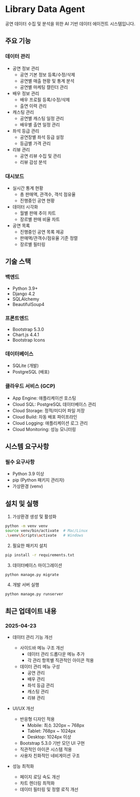 # Library Data Agent

공연 데이터 수집 및 분석을 위한 AI 기반 데이터 에이전트 시스템입니다.

## 주요 기능

### 데이터 관리
- 공연 정보 관리
  - 공연 기본 정보 등록/수정/삭제
  - 공연별 매출 현황 및 통계 분석
  - 공연별 마케팅 캘린더 관리
- 배우 정보 관리
  - 배우 프로필 등록/수정/삭제
  - 출연 이력 관리
- 캐스팅 관리
  - 공연별 캐스팅 일정 관리
  - 배우별 출연 일정 관리
- 좌석 등급 관리
  - 공연장별 좌석 등급 설정
  - 등급별 가격 관리
- 리뷰 관리
  - 공연 리뷰 수집 및 관리
  - 리뷰 감성 분석

### 대시보드
- 실시간 통계 현황
  - 총 판매액, 관객수, 객석 점유율
  - 진행중인 공연 현황
- 데이터 시각화
  - 월별 판매 추이 차트
  - 장르별 판매 비율 차트
- 공연 목록
  - 진행중인 공연 목록 제공
  - 판매액/관객수/점유율 기준 정렬
  - 장르별 필터링

## 기술 스택

### 백엔드
- Python 3.9+
- Django 4.2
- SQLAlchemy
- BeautifulSoup4

### 프론트엔드
- Bootstrap 5.3.0
- Chart.js 4.4.1
- Bootstrap Icons

### 데이터베이스
- SQLite (개발)
- PostgreSQL (배포)

### 클라우드 서비스 (GCP)
- App Engine: 애플리케이션 호스팅
- Cloud SQL: PostgreSQL 데이터베이스 관리
- Cloud Storage: 정적/미디어 파일 저장
- Cloud Build: 자동 배포 파이프라인
- Cloud Logging: 애플리케이션 로그 관리
- Cloud Monitoring: 성능 모니터링

## 시스템 요구사항

### 필수 요구사항
- Python 3.9 이상
- pip (Python 패키지 관리자)
- 가상환경 (venv)

## 설치 및 실행

1. 가상환경 생성 및 활성화
```bash
python -m venv venv
source venv/bin/activate  # Mac/Linux
.\venv\Scripts\activate   # Windows
```

2. 필요한 패키지 설치
```bash
pip install -r requirements.txt
```

3. 데이터베이스 마이그레이션
```bash
python manage.py migrate
```

4. 개발 서버 실행
```bash
python manage.py runserver
```

## 최근 업데이트 내용

### 2025-04-23
- 데이터 관리 기능 개선
  - 사이드바 메뉴 구조 개선
    - 데이터 관리 드롭다운 메뉴 추가
    - 각 관리 항목별 직관적인 아이콘 적용
  - 데이터 관리 메뉴 구성
    - 공연 관리
    - 배우 관리
    - 좌석 등급 관리
    - 캐스팅 관리
    - 리뷰 관리

- UI/UX 개선
  - 반응형 디자인 적용
    - Mobile: 최소 320px ~ 768px
    - Tablet: 768px ~ 1024px
    - Desktop: 1024px 이상
  - Bootstrap 5.3.0 기반 모던 UI 구현
  - 직관적인 아이콘 시스템 적용
  - 사용자 친화적인 네비게이션 구조

- 성능 최적화
  - 페이지 로딩 속도 개선
  - 차트 렌더링 최적화
  - 데이터 필터링 및 정렬 로직 개선